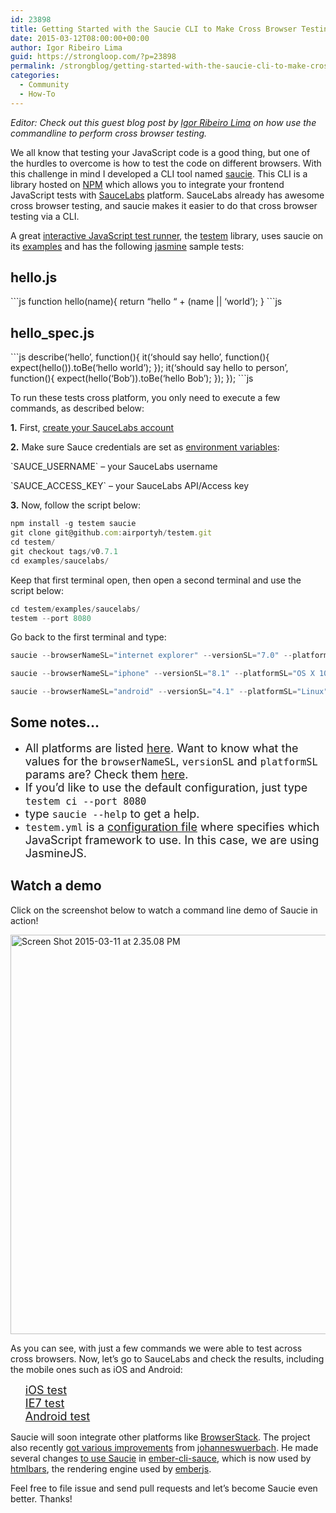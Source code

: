 ```yaml
---
id: 23898
title: Getting Started with the Saucie CLI to Make Cross Browser Testing Easier
date: 2015-03-12T08:00:00+00:00
author: Igor Ribeiro Lima
guid: https://strongloop.com/?p=23898
permalink: /strongblog/getting-started-with-the-saucie-cli-to-make-cross-browser-testing-easier/
categories:
  - Community
  - How-To
---
```

_Editor: Check out this guest blog post by [Igor Ribeiro Lima](https://twitter.com/igorribeirolima) on how use the commandline to perform cross browser testing._

We all know that testing your JavaScript code is a good thing, but one of the hurdles to overcome is how to test the code on different browsers. With this challenge in mind I developed a CLI tool named <a href="https://www.npmjs.com/package/saucie" rel="noreferrer">saucie</a>. This CLI is a library hosted on <a href="https://www.npmjs.com/" rel="noreferrer">NPM</a> which allows you to integrate your frontend JavaScript tests with <a href="https://saucelabs.com/" rel="noreferrer">SauceLabs</a> platform. SauceLabs already has awesome cross browser testing, and saucie makes it easier to do that cross browser testing via a CLI.

<!--more-->

A great <a href="http://tobyho.com/2012/06/24/testem-interactive-js-test-runner/" rel="noreferrer">interactive JavaScript test runner</a>, the <a href="https://github.com/airportyh/testem" rel="noreferrer">testem</a> library, uses saucie on its <a href="https://github.com/airportyh/testem/tree/master/examples/saucelabs" rel="noreferrer">examples</a> and has the following <a href="http://jasmine.github.io/" rel="noreferrer">jasmine</a> sample tests:

## **hello.js**

<div class="highlight highlight-js">
  ```js
function hello(name){
    return “hello “ + (name || ‘world’);
}
```js
</div>

## **hello_spec.js**

<div class="highlight highlight-js">
  ```js
describe(‘hello’, <span class="pl-st">function</span>(){
    it(‘should say hello’, <span class="pl-st">function</span>(){
        expect(hello()).toBe(‘hello world’);
    });
    it(‘should say hello to person’, <span class="pl-st">function</span>(){
        expect(hello(‘Bob’)).toBe(‘hello Bob’);
    });
});
```js
</div>

To run these tests cross platform, you only need to execute a few commands, as described below:

**1.** First, <a href="https://saucelabs.com/signup/trial" rel="noreferrer">create your SauceLabs account</a>

**2.** Make sure Sauce credentials are set as <a href="http://en.wikipedia.org/wiki/Environment_variable" rel="noreferrer">environment variables</a>:

\`SAUCE_USERNAME\` &#8211; your SauceLabs username

\`SAUCE\_ACCESS\_KEY\` &#8211; your SauceLabs API/Access key

**3.** Now, follow the script below:

```js
npm install -g testem saucie
git clone git@github.com:airportyh/testem.git
cd testem/
git checkout tags/v0.7.1
cd examples/saucelabs/
```

Keep that first terminal open, then open a second terminal and use the script below:

```js
cd testem/examples/saucelabs/
testem --port 8080
```

Go back to the first terminal and type:

```js
saucie --browserNameSL="internet explorer" --versionSL="7.0" --platformSL="Windows XP"

saucie --browserNameSL="iphone" --versionSL="8.1" --platformSL="OS X 10.10" --deviceNameSL="iPad Simulator" --deviceOrientationSL="portrait"

saucie --browserNameSL="android" --versionSL="4.1" --platformSL="Linux" --deviceNameSL="Motorola Atrix HD Emulator" --deviceOrientationSL="portrait"
```

## **Some notes&#8230;**

  * <span style="font-size: 18px;">All platforms are listed <a href="https://saucelabs.com/platforms/" rel="noreferrer">here</a>. Want to know what the values for the `browserNameSL`, `versionSL` and `platformSL` params are? Check them <a href="https://docs.saucelabs.com/reference/platforms-configurator/#/" rel="noreferrer">here</a>.</span>
  * <span style="font-size: 18px;">If you’d like to use the default configuration, just type <code>testem ci --port 8080</code></span>
  * <span style="font-size: 18px;">type <code>saucie --help</code> to get a help.</span>
  * <span style="font-size: 18px;">`testem.yml` is a <a href="https://github.com/airportyh/testem#configuration-file" rel="noreferrer">configuration file</a> where specifies which JavaScript framework to use. In this case, we are using JasmineJS.</span>

## **Watch a demo**

Click on the screenshot below to watch a command line demo of Saucie in action!

[<img class="aligncenter size-full wp-image-23904" src="{{site.url}}/blog-assets/2015/03/Screen-Shot-2015-03-11-at-2.35.08-PM.png" alt="Screen Shot 2015-03-11 at 2.35.08 PM" width="748" height="639"  />](http://showterm.io/bd7400428650f13e43eb6)

As you can see, with just a few commands we were able to test across cross browsers. Now, let’s go to SauceLabs and check the results, including the mobile ones such as iOS and Android:

<ul class="task-list">
  <li>
    <span style="font-size: 18px;"><a href="https://saucelabs.com/tests/06b62f4bba48469999d7212cf1b62818" rel="noreferrer">iOS test</a></span>
  </li>
  <li>
    <span style="font-size: 18px;"><a href="https://saucelabs.com/tests/945ebbe3b6044963a017cef5949d1cf6" rel="noreferrer">IE7 test</a></span>
  </li>
  <li>
    <span style="font-size: 18px;"><a href="https://saucelabs.com/jobs/11bd49cee6cf49d2a76d5b655f6ccb0f" rel="noreferrer">Android test</a></span>
  </li>
</ul>

Saucie will soon integrate other platforms like <a href="http://www.browserstack.com/" rel="noreferrer">BrowserStack</a>. The project also recently <a href="https://github.com/igorlima/sauce-js-tests-integration/pull/4" rel="noreferrer">got various improvements</a> from <a href="https://github.com/johanneswuerbach" rel="noreferrer">johanneswuerbach</a>. He made several changes <a href="https://github.com/johanneswuerbach/ember-cli-sauce/commit/27036f2c97454abb5a2065fb5a754e7c972ddad4" rel="noreferrer">to use Saucie</a> in <a href="https://github.com/johanneswuerbach/ember-cli-sauce" rel="noreferrer">ember-cli-sauce</a>, which is now used by <a href="https://github.com/tildeio/htmlbars" rel="noreferrer">htmlbars</a>, the rendering engine used by <a href="https://github.com/emberjs/ember.js" rel="noreferrer">emberjs</a>.

Feel free to file issue and send pull requests and let’s become Saucie even better. Thanks!